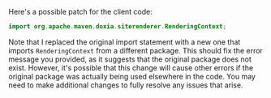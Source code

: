 Here's a possible patch for the client code:
```java
import org.apache.maven.doxia.siterenderer.RenderingContext;
```
Note that I replaced the original import statement with a new one that imports `RenderingContext` from a different package. This should fix the error message you provided, as it suggests that the original package does not exist. However, it's possible that this change will cause other errors if the original package was actually being used elsewhere in the code. You may need to make additional changes to fully resolve any issues that arise.